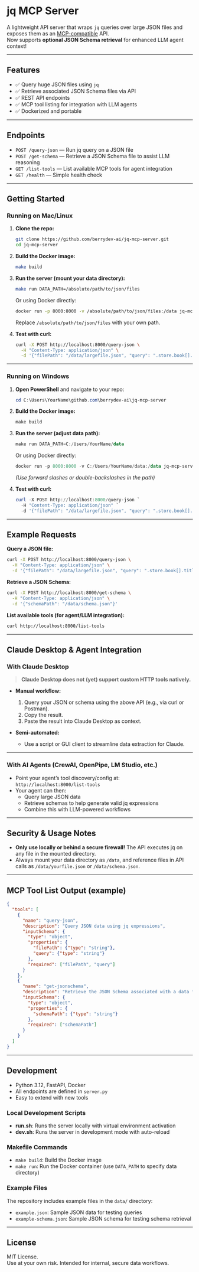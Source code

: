 # jq MCP Server

A lightweight API server that wraps `jq` queries over large JSON files and exposes them as an [MCP-compatible](https://github.com/OpenPipe/MCP) API.  
Now supports **optional JSON Schema retrieval** for enhanced LLM agent context!

---

## Features

- ✅ Query huge JSON files using `jq`
- ✅ Retrieve associated JSON Schema files via API
- ✅ REST API endpoints
- ✅ MCP tool listing for integration with LLM agents
- ✅ Dockerized and portable

---

## Endpoints

- `POST /query-json` — Run jq query on a JSON file  
- `POST /get-schema` — Retrieve a JSON Schema file to assist LLM reasoning  
- `GET /list-tools` — List available MCP tools for agent integration  
- `GET /health` — Simple health check

---

## Getting Started

### Running on Mac/Linux

1. **Clone the repo:**
    ```bash
    git clone https://github.com/berrydev-ai/jq-mcp-server.git
    cd jq-mcp-server
    ```
2. **Build the Docker image:**
    ```bash
    make build
    ```
3. **Run the server (mount your data directory):**
    ```bash
    make run DATA_PATH=/absolute/path/to/json/files
    ```
    Or using Docker directly:
    ```bash
    docker run -p 8000:8000 -v /absolute/path/to/json/files:/data jq-mcp-server
    ```
    Replace `/absolute/path/to/json/files` with your own path.

4. **Test with curl:**
    ```bash
    curl -X POST http://localhost:8000/query-json \
      -H "Content-Type: application/json" \
      -d '{"filePath": "/data/largefile.json", "query": ".store.book[].title"}'
    ```

---

### Running on Windows

1. **Open PowerShell** and navigate to your repo:
    ```powershell
    cd C:\Users\YourName\github.com\berrydev-ai\jq-mcp-server
    ```
2. **Build the Docker image:**
    ```powershell
    make build
    ```
3. **Run the server (adjust data path):**
    ```powershell
    make run DATA_PATH=C:/Users/YourName/data
    ```
    Or using Docker directly:
    ```powershell
    docker run -p 8000:8000 -v C:/Users/YourName/data:/data jq-mcp-server
    ```
    *(Use forward slashes or double-backslashes in the path)*

4. **Test with curl:**
    ```powershell
    curl -X POST http://localhost:8000/query-json `
      -H "Content-Type: application/json" `
      -d '{"filePath": "/data/largefile.json", "query": ".store.book[].title"}'
    ```

---

## Example Requests

**Query a JSON file:**
```bash
curl -X POST http://localhost:8000/query-json \
  -H "Content-Type: application/json" \
  -d '{"filePath": "/data/largefile.json", "query": ".store.book[].title"}'
```

**Retrieve a JSON Schema:**
```bash
curl -X POST http://localhost:8000/get-schema \
  -H "Content-Type: application/json" \
  -d '{"schemaPath": "/data/schema.json"}'
```

**List available tools (for agent/LLM integration):**
```bash
curl http://localhost:8000/list-tools
```

---

## Claude Desktop & Agent Integration

### With Claude Desktop

> **Claude Desktop does not (yet) support custom HTTP tools natively.**

- **Manual workflow:**  
    1. Query your JSON or schema using the above API (e.g., via curl or Postman).
    2. Copy the result.
    3. Paste the result into Claude Desktop as context.

- **Semi-automated:**  
    - Use a script or GUI client to streamline data extraction for Claude.

---

### With AI Agents (CrewAI, OpenPipe, LM Studio, etc.)

- Point your agent’s tool discovery/config at:  
    `http://localhost:8000/list-tools`
- Your agent can then:
    - Query large JSON data
    - Retrieve schemas to help generate valid jq expressions
    - Combine this with LLM-powered workflows

---

## Security & Usage Notes

- **Only use locally or behind a secure firewall!** The API executes jq on any file in the mounted directory.
- Always mount your data directory as `/data`, and reference files in API calls as `/data/yourfile.json` or `/data/schema.json`.

---

## MCP Tool List Output (example)

```json
{
  "tools": [
    {
      "name": "query-json",
      "description": "Query JSON data using jq expressions",
      "inputSchema": {
        "type": "object",
        "properties": {
          "filePath": {"type": "string"},
          "query": {"type": "string"}
        },
        "required": ["filePath", "query"]
      }
    },
    {
      "name": "get-jsonschema",
      "description": "Retrieve the JSON Schema associated with a data file (optional, assists LLM reasoning)",
      "inputSchema": {
        "type": "object",
        "properties": {
          "schemaPath": {"type": "string"}
        },
        "required": ["schemaPath"]
      }
    }
  ]
}
```

---

## Development

- Python 3.12, FastAPI, Docker
- All endpoints are defined in `server.py`
- Easy to extend with new tools

### Local Development Scripts

- **run.sh**: Runs the server locally with virtual environment activation
- **dev.sh**: Runs the server in development mode with auto-reload

### Makefile Commands

- `make build`: Build the Docker image
- `make run`: Run the Docker container (use `DATA_PATH` to specify data directory)

### Example Files

The repository includes example files in the `data/` directory:
- `example.json`: Sample JSON data for testing queries
- `example-schema.json`: Sample JSON schema for testing schema retrieval

---

## License

MIT License.  
Use at your own risk. Intended for internal, secure data workflows.